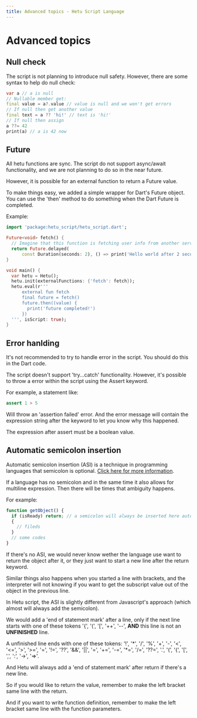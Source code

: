 ```yaml
---
title: Advanced topics - Hetu Script Language
---
```


# Advanced topics

## Null check

The script is not planning to introduce null safety. However, there are some syntax to help do null check:

```dart
var a // a is null
// Nullable member get:
final value = a?.value // value is null and we won't get errors
// If null then get another value
final text = a ?? 'hi!' // text is 'hi!'
// If null then assign
a ??= 42
print(a) // a is 42 now
```

## Future

All hetu functions are sync. The script do not support async/await functionality, and we are not planning to do so in the near future.

However, it is possible for an external function to return a Future value.

To make things easy, we added a simple wrapper for Dart's Future object. You can use the 'then' method to do something when the Dart Future is completed.

Example:

```dart
import 'package:hetu_script/hetu_script.dart';

Future<void> fetch() {
  // Imagine that this function is fetching user info from another service or database.
  return Future.delayed(
      const Duration(seconds: 2), () => print('Hello world after 2 seconds!'));
}

void main() {
  var hetu = Hetu();
  hetu.init(externalFunctions: {'fetch': fetch});
  hetu.eval(r'''
      external fun fetch
      final future = fetch()
      future.then((value) {
        print('future completed!')
      })
  ''', isScript: true);
}
```

## Error hanlding

It's not recommended to try to handle error in the script. You should do this in the Dart code.

The script doesn't support 'try...catch' functionality. However, it's possible to throw a error within the script using the Assert keyword.

For example, a statement like:

```dart
assert 1 > 5
```

Will throw an 'assertion failed' error. And the error message will contain the expression string after the keyword to let you know why this happened.

The expression after assert must be a boolean value.

## Automatic semicolon insertion

Automatic semicolon insertion (ASI) is a technique in programming languages that semicolon is optional. [Click here for more information](https://en.wikibooks.org/wiki/JavaScript/Automatic_semicolon_insertion).

If a language has no semicolon and in the same time it also allows for multiline expression. Then there will be times that ambiguity happens.

For example:

```javascript
function getObject() {
  if (isReady) return; // a semicolon will always be inserted here automatically by javascript engine
  {
    // fileds
  }
  // some codes
}
```

If there's no ASI, we would never know wether the language use want to return the object after it, or they just want to start a new line after the return keyword.

Similar things also happens when you started a line with brackets, and the interpreter will not knowing if you want to get the subscript value out of the object in the previous line.

In Hetu script, the ASI is slightly different from Javascript's approach (which almost will always add the semicolon).

We would add a 'end of statement mark' after a line, only if the next line starts with one of these tokens '{', '(', '[', '++', '--', **AND** this line is not an **UNFINISHED** line.

A unfinished line ends with one of these tokens: '!', '\*', '/', '%', '+', '-', '<', '<=', '>', '>=', '=', '!=', '??', '&&', '||', '=', '+=', '-=', '\*=', '/=', '??=', '.', '(', '{', '[', ',', ':', '->', '=>'.

And Hetu will always add a 'end of statement mark' after return if there's a new line.

So if you would like to return the value, remember to make the left bracket same line with the return.

And if you want to write function definition, remember to make the left bracket same line with the function parameters.
